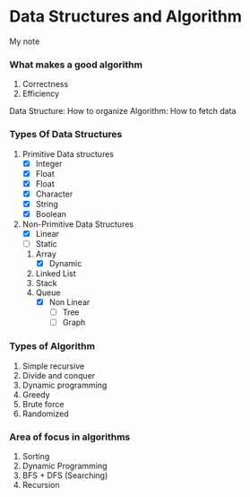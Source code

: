 # Data Structures and Algorithm

My note

### What makes a good algorithm

1. Correctness
2. Efficiency

Data Structure: How to organize
Algorithm: How to fetch data

### Types Of Data Structures

1. Primitive Data structures
   - [x] Integer
   - [x] Float
   - [x] Float
   - [x] Character
   - [x] String
   - [x] Boolean
2. Non-Primitive Data Structures
   - [x] Linear
   - [ ] Static
   1. Array
      - [x] Dynamic
   1. Linked List
   1. Stack
   1. Queue
      - [x] Non Linear
        - [ ] Tree
        - [ ] Graph

### Types of Algorithm

1. Simple recursive
2. Divide and conquer
3. Dynamic programming
4. Greedy
5. Brute force
6. Randomized

### Area of focus in algorithms

1. Sorting
2. Dynamic Programming
3. BFS + DFS (Searching)
4. Recursion
